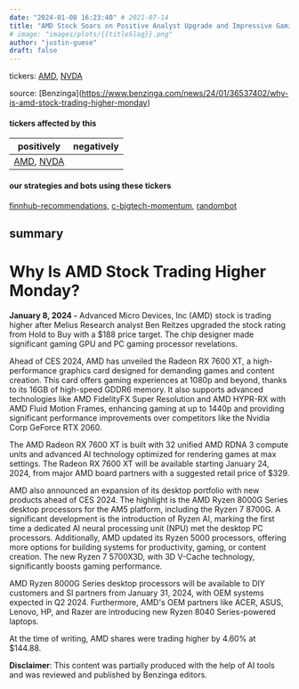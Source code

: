 ```yaml
---
date: "2024-01-08 16:23:40" # 2021-07-14
title: "AMD Stock Soars on Positive Analyst Upgrade and Impressive Gaming GPU and PC Gaming Processor Announcements"
# image: "images/plots/{{titleSlag}}.png"
author: "justin-guese"
draft: false
---
```

tickers: <a href='https://finance.yahoo.com/quote/AMD' target='_blank'>AMD</a>, <a href='https://finance.yahoo.com/quote/NVDA' target='_blank'>NVDA</a> 

source: [Benzinga](<a href='https://www.benzinga.com/news/24/01/36537402/why-is-amd-stock-trading-higher-monday' target='_blank'>https://www.benzinga.com/news/24/01/36537402/why-is-amd-stock-trading-higher-monday</a>)

#### tickers affected by this

| positively | negatively |
|------------|------------
| <a href='https://finance.yahoo.com/quote/AMD' target='_blank'>AMD</a>, <a href='https://finance.yahoo.com/quote/NVDA' target='_blank'>NVDA</a> |  |

#### our strategies and bots using these tickers

[finnhub-recommendations](/strategies/finnhub-recommendations), [c-bigtech-momentum](/strategies/c-bigtech-momentum), [randombot](/strategies/randombot)

## summary

# Why Is AMD Stock Trading Higher Monday?

**January 8, 2024 -** Advanced Micro Devices, Inc (AMD) stock is trading higher after Melius Research analyst Ben Reitzes upgraded the stock rating from Hold to Buy with a $188 price target. The chip designer made significant gaming GPU and PC gaming processor revelations.

Ahead of CES 2024, AMD has unveiled the Radeon RX 7600 XT, a high-performance graphics card designed for demanding games and content creation. This card offers gaming experiences at 1080p and beyond, thanks to its 16GB of high-speed GDDR6 memory. It also supports advanced technologies like AMD FidelityFX Super Resolution and AMD HYPR-RX with AMD Fluid Motion Frames, enhancing gaming at up to 1440p and providing significant performance improvements over competitors like the Nvidia Corp GeForce RTX 2060.

The AMD Radeon RX 7600 XT is built with 32 unified AMD RDNA 3 compute units and advanced AI technology optimized for rendering games at max settings. The Radeon RX 7600 XT will be available starting January 24, 2024, from major AMD board partners with a suggested retail price of $329.

AMD also announced an expansion of its desktop portfolio with new products ahead of CES 2024. The highlight is the AMD Ryzen 8000G Series desktop processors for the AM5 platform, including the Ryzen 7 8700G. A significant development is the introduction of Ryzen AI, marking the first time a dedicated AI neural processing unit (NPU) met the desktop PC processors. Additionally, AMD updated its Ryzen 5000 processors, offering more options for building systems for productivity, gaming, or content creation. The new Ryzen 7 5700X3D, with 3D V-Cache technology, significantly boosts gaming performance.

AMD Ryzen 8000G Series desktop processors will be available to DIY customers and SI partners from January 31, 2024, with OEM systems expected in Q2 2024. Furthermore, AMD's OEM partners like ACER, ASUS, Lenovo, HP, and Razer are introducing new Ryzen 8040 Series-powered laptops.

At the time of writing, AMD shares were trading higher by 4.60% at $144.88.

**Disclaimer**: This content was partially produced with the help of AI tools and was reviewed and published by Benzinga editors.